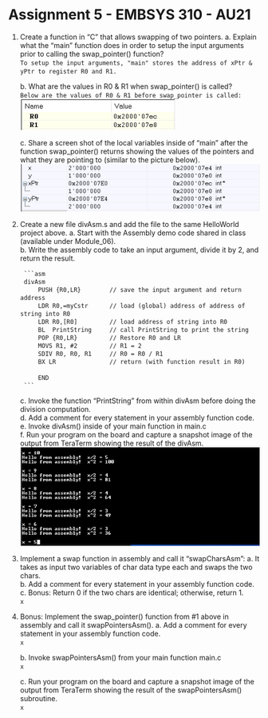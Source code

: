 # Assignment 5 - EMBSYS 310 - AU21

1. Create a function in “C” that allows swapping of two pointers.
    a. Explain what the “main” function does in order to setup the input
        arguments prior to calling the swap_pointer() function?  
        ```To setup the input arguments, "main" stores the address of xPtr
        & yPtr to register R0 and R1.```

    b. What are the values in R0 & R1 when swap_pointer() is called?  
        `Below are the values of R0 & R1 before swap_pointer is called:`  
        ![instructions](r0_r1_before.png)

    c. Share a screen shot of the local variables inside of “main” after the
        function swap_pointer() returns showing the values of the pointers and
        what they are pointing to (similar to the picture below).  
        ![instructions](swap_pointer_after.png)

2. Create a new file divAsm.s and add the file to the same HelloWorld project above.
    a. Start with the Assembly demo code shared in class (available under Module_06).  
    b. Write the assembly code to take an input argument, divide it by 2, and return the result.  

        ```asm
        divAsm
            PUSH {R0,LR}        // save the input argument and return address
            LDR R0,=myCstr      // load (global) address of address of string into R0
            LDR R0,[R0]         // load address of string into R0
            BL  PrintString     // call PrintString to print the string
            POP {R0,LR}         // Restore R0 and LR
            MOVS R1, #2         // R1 = 2
            SDIV R0, R0, R1     // R0 = R0 / R1 
            BX LR               // return (with function result in R0)

            END
        ```

    c. Invoke the function “PrintString” from within divAsm before doing the division
        computation.  
    d. Add a comment for every statement in your assembly function code.  
    e. Invoke divAsm() inside of your main function in main.c  
    f. Run your program on the board and capture a snapshot image of the output from
        TeraTerm showing the result of the divAsm.  
        ![instructions](terraterm_div_by_2.png)

3. Implement a swap function in assembly and call it “swapCharsAsm”:
    a. It takes as input two variables of char data type each and swaps the two chars.  
    b. Add a comment for every statement in your assembly function code.  
    c. Bonus: Return 0 if the two chars are identical; otherwise, return 1.  
        `x`

4. Bonus: Implement the swap_pointer() function from #1 above in assembly and call it swapPointersAsm().
    a. Add a comment for every statement in your assembly function code.  
        `x`

    b. Invoke swapPointersAsm() from your main function main.c  
        `x`

    c. Run your program on the board and capture a snapshot image of the output from
        TeraTerm showing the result of the swapPointersAsm() subroutine.  
        `x`
